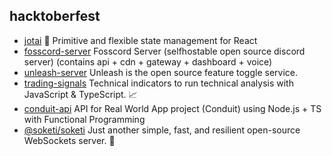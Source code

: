 ## hacktoberfest

- [jotai](https://github.com/pmndrs/jotai) 👻 Primitive and flexible state management for React
- [fosscord-server](https://github.com/fosscord/fosscord-server) Fosscord Server (selfhostable open source discord server) (contains api + cdn + gateway + dashboard + voice)
- [unleash-server](https://github.com/Unleash/unleash) Unleash is the open source feature toggle service.
- [trading-signals](https://github.com/bennycode/trading-signals) Technical indicators to run technical analysis with JavaScript & TypeScript. 📈
- [conduit-api](https://github.com/fdaciuk/conduit-api) API for Real World App project (Conduit) using Node.js + TS with Functional Programming
- [@soketi/soketi](https://github.com/soketi/soketi) Just another simple, fast, and resilient open-source WebSockets server. 📣